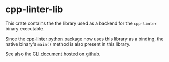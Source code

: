 
# cpp-linter-lib

This crate contains the the library used as a backend for the
`cpp-linter` binary executable.

Since the [cpp-linter python package][pypi-org] now uses this library
as a binding, the native binary's `main()` method is also present in this
library.

See also the [CLI document hosted on github][gh-pages].

[pypi-org]: https://pypi.org/project/cpp-linter
[gh-pages]: https://cpp-linter.github.io/cpp_linter_rs/cli.html
